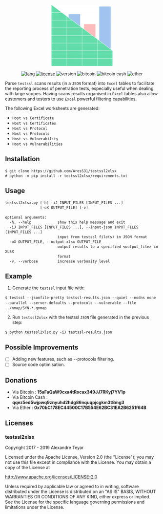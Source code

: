 <p align="center">
  <img alt="logo" src="images/testssl2xlsx.png" height="200">
  <p align="center">
      <a href="https://www.python.org"><img alt="lang" src="https://img.shields.io/badge/Lang-Python-blue.svg"></a>
      <a href="https://opensource.org/licenses/Apache-2.0"><img alt="license" src="https://img.shields.io/badge/License-Apache%202.0-red.svg"></a>
      <img alt="version" src="https://img.shields.io/badge/Version-2.3-green.svg">
      <img alt="bitcoin" src="https://img.shields.io/badge/Bitcoin-15aFaQaW9cxa4tRocax349JJ7RKyj7YV1p-yellow.svg">
      <img alt="bitcoin cash" src="https://img.shields.io/badge/Bitcoin%20Cash-qqez5ed5wjpwq9znyuhd2hdg86nquqpjcgkm3t8mg3-yellow.svg">
      <img alt="ether" src="https://img.shields.io/badge/Ether-0x70bC178EC44500C17B554E62BC31EA2B6251f64B-yellow.svg">
  </p>
</p>

Parse `testssl` scans results (in a `JSON` format) into `Excel` tables to facilitate the reporting process of penetration tests, especially useful when dealing with large scopes. Having scans results organised in `Excel` tables also allow customers and testers to use `Excel` powerful filtering capabilities.

The following Excel worksheets are generated:
* `Host vs Certificate`
* `Host vs Certificates`
* `Host vs Protocol`
* `Host vs Protocols`
* `Host vs Vulnerability`
* `Host vs Vulnerabilities`

## Installation
```
$ git clone https://github.com/AresS31/testssl2xlsx
# python -m pip install -r testssl2xlsx/requirements.txt
 ```

## Usage
```
testssl2xlsx.py [-h] -iJ INPUT_FILES [INPUT_FILES ...]
                [-oX OUTPUT_FILE] [-v]

optional arguments:
  -h, --help            show this help message and exit
  -iJ INPUT_FILES [INPUT_FILES ...], --input-json INPUT_FILES [INPUT_FILES ...]
                        input from testssl file(s) in JSON format
  -oX OUTPUT_FILE, --output-xlsx OUTPUT_FILE
                        output results to a specified <output_file> in XLSX
                        format
  -v, --verbose         increase verbosity level
```

## Example
1. Generate the `testssl` input file with:

`$ testssl --jsonfile-pretty testssl-results.json --quiet --nodns none --parallel --server-defaults --protocols --vulnerable --file ../nmap/SYN-*.gnmap`

2. Run `testssl2xlsx` with the testssl `JSON` file generated in the previous step:

`$ python testssl2xlsx.py -iJ testssl-results.json`

## Possible Improvements
- [ ] Adding new features, such as --protocols filtering.
- [ ] Source code optimisation.

## Donations
* Via Bitcoin      : **15aFaQaW9cxa4tRocax349JJ7RKyj7YV1p**
* Via Bitcoin Cash : **qqez5ed5wjpwq9znyuhd2hdg86nquqpjcgkm3t8mg3**
* Via Ether        : **0x70bC178EC44500C17B554E62BC31EA2B6251f64B**

## Licenses
### testssl2xlsx
Copyright 2017 - 2019 Alexandre Teyar

Licensed under the Apache License, Version 2.0 (the "License");
you may not use this file except in compliance with the License.
You may obtain a copy of the License at

  <http://www.apache.org/licenses/LICENSE-2.0>

Unless required by applicable law or agreed to in writing, software
distributed under the License is distributed on an "AS IS" BASIS,
WITHOUT WARRANTIES OR CONDITIONS OF ANY KIND, either express or implied.
See the License for the specific language governing permissions and
limitations under the License. 
